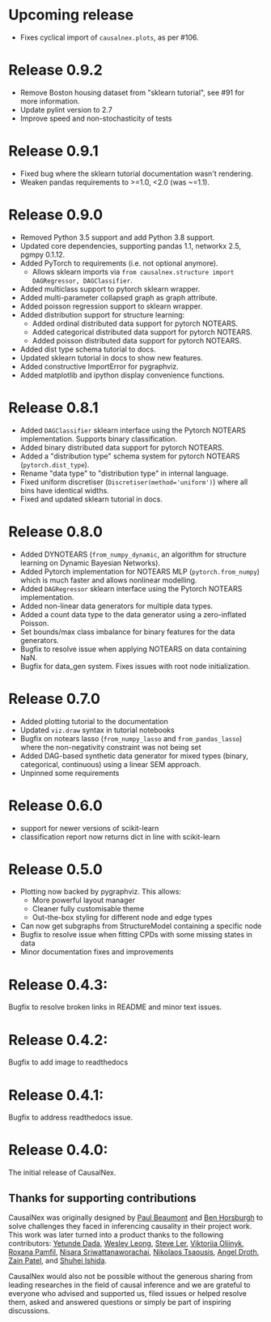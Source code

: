 # Upcoming release

* Fixes cyclical import of `causalnex.plots`, as per #106.

# Release 0.9.2
* Remove Boston housing dataset from "sklearn tutorial", see #91 for more information.
* Update pylint version to 2.7
* Improve speed and non-stochasticity of tests

# Release 0.9.1
* Fixed bug where the sklearn tutorial documentation wasn't rendering.
* Weaken pandas requirements to >=1.0, <2.0 (was ~=1.1).

# Release 0.9.0
* Removed Python 3.5 support and add Python 3.8 support.
* Updated core dependencies, supporting pandas 1.1, networkx 2.5, pgmpy 0.1.12.
* Added PyTorch to requirements (i.e. not optional anymore).
  * Allows sklearn imports via `from causalnex.structure import DAGRegressor, DAGClassifier`.
* Added multiclass support to pytorch sklearn wrapper.
* Added multi-parameter collapsed graph as graph attribute.
* Added poisson regression support to sklearn wrapper.
* Added distribution support for structure learning:
  * Added ordinal distributed data support for pytorch NOTEARS.
  * Added categorical distributed data support for pytorch NOTEARS.
  * Added poisson distributed data support for pytorch NOTEARS.
* Added dist type schema tutorial to docs.
* Updated sklearn tutorial in docs to show new features.
* Added constructive ImportError for pygraphviz.
* Added matplotlib and ipython display convenience functions.

# Release 0.8.1

* Added `DAGClassifier` sklearn interface using the Pytorch NOTEARS implementation. Supports binary classification.
* Added binary distributed data support for pytorch NOTEARS.
* Added a "distribution type" schema system for pytorch NOTEARS (`pytorch.dist_type`).
* Rename "data type" to "distribution type" in internal language.
* Fixed uniform discretiser (`Discretiser(method='uniform')`) where all bins have identical widths.
* Fixed and updated sklearn tutorial in docs.

# Release 0.8.0

* Added DYNOTEARS (`from_numpy_dynamic`, an algorithm for structure learning on Dynamic Bayesian Networks).
* Added Pytorch implementation for NOTEARS MLP (`pytorch.from_numpy`) which is much faster and allows nonlinear modelling.
* Added `DAGRegressor` sklearn interface using the Pytorch NOTEARS implementation.
* Added non-linear data generators for multiple data types.
* Added a count data type to the data generator using a zero-inflated Poisson.
* Set bounds/max class imbalance for binary features for the data generators.
* Bugfix to resolve issue when applying NOTEARS on data containing NaN.
* Bugfix for data_gen system. Fixes issues with root node initialization.

# Release 0.7.0

* Added plotting tutorial to the documentation
* Updated `viz.draw` syntax in tutorial notebooks
* Bugfix on notears lasso (`from_numpy_lasso` and `from_pandas_lasso`) where the non-negativity constraint was not being set
* Added DAG-based synthetic data generator for mixed types (binary, categorical, continuous) using a linear SEM approach.
* Unpinned some requirements

# Release 0.6.0

* support for newer versions of scikit-learn
* classification report now returns dict in line with scikit-learn

# Release 0.5.0

* Plotting now backed by pygraphviz. This allows:
   * More powerful layout manager
   * Cleaner fully customisable theme
   * Out-the-box styling for different node and edge types
* Can now get subgraphs from StructureModel containing a specific node
* Bugfix to resolve issue when fitting CPDs with some missing states in data
* Minor documentation fixes and improvements

# Release 0.4.3:

Bugfix to resolve broken links in README and minor text issues.

# Release 0.4.2:

Bugfix to add image to readthedocs

# Release 0.4.1:

Bugfix to address readthedocs issue.

# Release 0.4.0:

The initial release of CausalNex.

## Thanks for supporting contributions
CausalNex was originally designed by [Paul Beaumont](https://www.linkedin.com/in/pbeaumont/) and [Ben Horsburgh](https://www.linkedin.com/in/benhorsburgh/) to solve challenges they faced in inferencing causality in their project work. This work was later turned into a product thanks to the following contributors:
[Yetunde Dada](https://github.com/yetudada), [Wesley Leong](https://www.linkedin.com/in/wesleyleong/), [Steve Ler](https://www.linkedin.com/in/song-lim-steve-ler-380366106/), [Viktoriia Oliinyk](https://www.linkedin.com/in/victoria-oleynik/), [Roxana Pamfil](https://www.linkedin.com/in/roxana-pamfil-1192053b/), [Nisara Sriwattanaworachai](https://www.linkedin.com/in/nisara-sriwattanaworachai-795b357/), [Nikolaos Tsaousis](https://www.linkedin.com/in/ntsaousis/), [Angel Droth](https://www.linkedin.com/in/angeldroth/), [Zain Patel](https://www.linkedin.com/in/zain-patel/), and [Shuhei Ishida](https://www.linkedin.com/in/shuhei-i/).

CausalNex would also not be possible without the generous sharing from leading researches in the field of causal inference and we are grateful to everyone who advised and supported us, filed issues or helped resolve them, asked and answered questions or simply be part of inspiring discussions.
